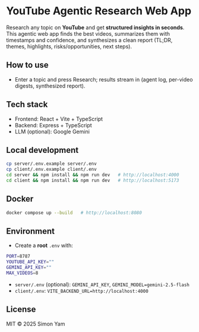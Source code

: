 # YouTube Agentic Research Web App

Research any topic on **YouTube** and get **structured insights in seconds**.
This agentic web app finds the best videos, summarizes them with timestamps and confidence, and synthesizes a clean report (TL;DR, themes, highlights, risks/opportunities, next steps).

## How to use
- Enter a topic and press Research; results stream in (agent log, per-video digests, synthesized report).

## Tech stack
- Frontend: React + Vite + TypeScript
- Backend: Express + TypeScript
- LLM (optional): Google Gemini

## Local development
```bash
cp server/.env.example server/.env
cp client/.env.example client/.env
cd server && npm install && npm run dev   # http://localhost:4000
cd client && npm install && npm run dev   # http://localhost:5173
```

## Docker
```bash
docker compose up --build   # http://localhost:8080
```

## Environment
- Create a **root** `.env` with:
```bash
PORT=8787
YOUTUBE_API_KEY=""
GEMINI_API_KEY=""
MAX_VIDEOS=8
```
- `server/.env` (optional): `GEMINI_API_KEY`, `GEMINI_MODEL=gemini-2.5-flash`
- `client/.env`: `VITE_BACKEND_URL=http://localhost:4000`

## License
MIT © 2025 Simon Yam
